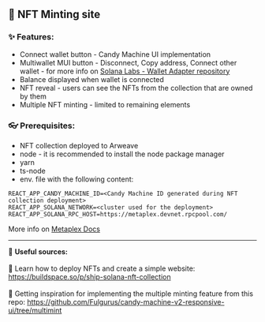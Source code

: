 ## :tada: NFT Minting site

### :sparkles: Features:
- Connect wallet button - Candy Machine UI implementation
- Multiwallet MUI button - Disconnect, Copy address, Connect other wallet - for more info on [Solana Labs - Wallet Adapter repository](https://github.com/solana-labs/wallet-adapter)
- Balance displayed when wallet is connected
- NFT reveal - users can see the NFTs from the collection that are owned by them
- Multiple NFT minting - limited to remaining elements


### :eyeglasses: Prerequisites:
- NFT collection deployed to Arweave
- node - it is recommended to install the node package manager
- yarn
- ts-node
- env. file with the following content:

```
REACT_APP_CANDY_MACHINE_ID=<Candy Machine ID generated during NFT collection deployment>
REACT_APP_SOLANA_NETWORK=<cluster used for the deployment>
REACT_APP_SOLANA_RPC_HOST=https://metaplex.devnet.rpcpool.com/
```

More info on [Metaplex Docs](https://docs.metaplex.com/candy-machine-v2/getting-started)

------------------------
:open_book: **Useful sources:** </br> </br>
:link: Learn how to deploy NFTs and create a simple website: https://buildspace.so/p/ship-solana-nft-collection </br></br>
:link: Getting inspiration for implementing the multiple minting feature from this repo: https://github.com/Fulgurus/candy-machine-v2-responsive-ui/tree/multimint
